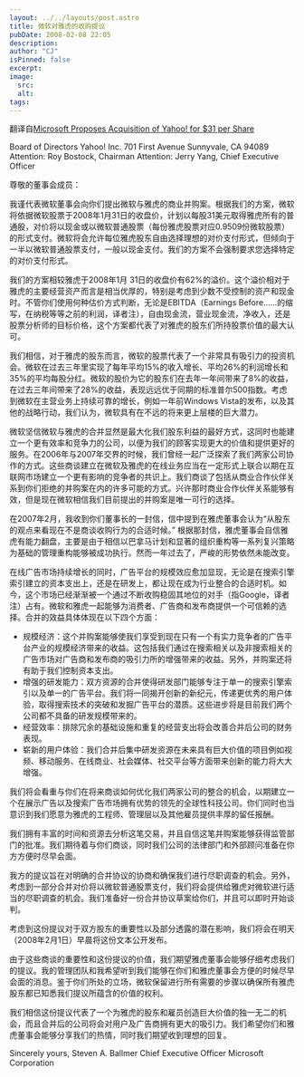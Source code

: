 ```yaml
---
layout: ../../layouts/post.astro
title: 微软对雅虎的收购提议
pubDate: 2008-02-08 22:05
description: 
author: "CJ"
isPinned: false
excerpt: 
image:
  src:
  alt:
tags: 
---
```

翻译自<a href="http://www.microsoft.com/presspass/press/2008/feb08/02-01CorpNewsPR.mspx">Microsoft Proposes Acquisition of Yahoo! for $31 per Share</a>

Board of Directors
Yahoo! Inc.
701 First Avenue
Sunnyvale, CA 94089
Attention: Roy Bostock, Chairman
Attention: Jerry Yang, Chief Executive Officer

尊敬的董事会成员：

我谨代表微软董事会向你们提出微软与雅虎的商业并购案。根据我们的方案，微软将依据微软股票于2008年1月31日的收盘价，计划以每股31美元取得雅虎所有的普通股，对价将以现金或以微软普通股票（每份雅虎股票对应0.9509份微软股票）的形式支付。微软将会允许每位雅虎股东自由选择理想的对价支付形式，但倾向于一半以微软普通股票支付，一般以现金支付。我们的方案不会强制要求您选择特定的对价支付形式。

我们的方案相较雅虎于2008年1月 31日的收盘价有62%的溢价。这个溢价相对于雅虎的主要经营资产而言是相当优厚的，特别是考虑到少数不受控制的资产和现金时。不管你们使用何种估价方式判断，无论是EBITDA（Earnings Before……的缩写，在纳税等等之前的利润，译者注），自由现金流，营业现金流，净收入，还是股票分析师的目标价格，这个方案都代表了对雅虎的股东们所持股票价值的最大认可。

我们相信，对于雅虎的股东而言，微软的股票代表了一个非常具有吸引力的投资机会。微软在过去三年里实现了每年平均15%的收入增长、平均26%的利润增长和35%的平均每股分红。微软的股价为它的股东们在去年一年间带来了8%的收益，在过去三年间带来了28%的收益，表现远远优于同期的标准普尔500指数。考虑到微软在主营业务上持续可靠的增长，例如一年前Windows Vista的发布，以及其他的战略行动，我们认为，微软具有在不远的将来更上层楼的巨大潜力。

微软坚信微软与雅虎的合并显然是最大化我们股东利益的最好方式，这同时也能建立一个更有效率和竞争力的公司，以便为我们的顾客实现更大的价值和提供更好的服务。在2006年与2007年交界的时候，我们曾经一起广泛探索了我们两家公司协作的方式。这些商谈建立在微软及雅虎的在线业务应当在一定形式上联合以期在互联网市场建立一个更有影响的竞争者的共识上。我们商谈了包括从商业合作伙伴关系到你们拒绝的并购案在内的许多可能的方式。兴许那时商业合作伙伴关系能够有效，但是现在微软相信我们目前提出的并购案是唯一可行的选择。

在2007年2月，我收到你们董事长的一封信，信中提到在雅虎董事会认为“从股东的观点来看现在不是商谈收购行为的合适时候。” 根据那封信，雅虎董事会自信雅虎有能力翻盘，主要是由于相信以巴拿马计划和显著的组织重构等一系列复兴策略为基础的管理重构能够被成功执行。然而一年过去了，严峻的形势依然未能改变。

在线广告市场持续增长的同时，广告平台的规模效应愈加显现，无论是在搜索引擎索引建立的资本支出上，还是在研发上，都让现在成为行业整合的合适时机。如今，这个市场已经渐渐被一个通过不断收购稳固其地位的对手（指Google，译者注）占有。微软和雅虎一起能够为消费者、广告商和发布商提供一个可信赖的选择。合并的效益具体体现在以下四个方面：
<ul>
	<li>规模经济：这个并购案能够使我们享受到现在只有一个有实力竞争者的广告平台产业的规模经济带来的收益。这包括我们通过在搜索相关以及非搜索相关的广告市场对广告商和发布商的吸引力所的增强带来的收益。另外，并购案还将有助于我们控制资本支出。</li>
	<li>增强的研发能力：双方资源的合并使得研发部门能够专注于单一的搜索引擎索引以及单一的广告平台。我们将一同揭开创新的新纪元，传递更优秀的用户体验，取得搜索技术的突破和发掘广告平台的潜质。这些进步将是目前我们两个公司都不具备的研发规模带来的。</li>
	<li>经营效率：排除冗余的基础设施和重复的经营支出将会改善合并后公司的财务表现。</li>
	<li>崭新的用户体验：我们合并后集中研发资源在未来具有巨大价值的项目例如视频、移动服务、在线商业、社会媒体、社交平台等方面带来创新的能力将大大增强。</li>
</ul>
我们将会看重与你们在将来商谈如何优化我们两家公司的整合的机会，以期建立一个在展示广告以及搜索广告市场拥有优势的领先的全球性科技公司。你们同时也当意识到我们愿意为雅虎的工程师、管理层以及其他雇员提供丰厚的留任报酬。

我们拥有丰富的时间和资源去分析这笔交易，并且自信这笔并购案能够获得监管部门的批准。我们期待着与你们商谈，同时我们公司的法律部门和外部顾问准备在你方方便时尽早会面。

我方的提议旨在对明确的合并协议的协商和确保我们进行尽职调查的机会。另外，考虑到一部分合并对价将以微软普通股票支付，我们将会提供给雅虎对微软进行适当的尽职调查的机会。我们准备好一份合并协议草案给你们，并且可以即时开始谈判。

考虑到这份提议对于双方股东的重要性以及部分透露的潜在影响，我们将会在明天（2008年2月1日）早晨将这份文本公开发布。

由于这些商谈的重要性和这份提议的价值，我们期望雅虎董事会能够仔细考虑我们的提议。我的管理团队和我希望听到我们能够在你们和雅虎董事会方便的时候尽早会面的消息。鉴于你们所处的立场，微软保留进行所有需要的步骤以确保所有雅虎股东都已知悉我们提议所蕴含的价值的权利。

我们相信这份提议代表了一个为雅虎的股东和雇员创造巨大价值的独一无二的机会，而且合并后的公司将会对用户及广告商拥有更大的吸引力。我们希望你们和雅虎董事会能够分享我们的热情，同时我们期望收到理想的回复。

Sincerely yours,
Steven A. Ballmer
Chief Executive Officer
Microsoft Corporation
